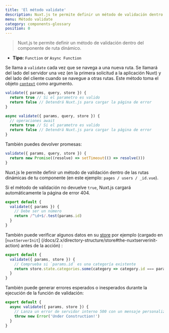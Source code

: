```yaml
---
title: 'El método validate'
description: Nuxt.js te permite definir un método de validación dentro del componente de ruta dinámico.
menu: Método validate
category: components-glossary
position: 0
---
```


> Nuxt.js te permite definir un método de validación dentro del componente de ruta dinámico.

- **Tipo:** `Function` or `Async Function`

Se llama a `validate` cada vez que se navega a una nueva ruta. Se llamará del lado del servidor una vez (en la primera solicitud a la aplicación Nuxt) y del lado del cliente cuando se navegue a otras rutas. Este método toma el objeto [`context`](/docs/2.x/internals-glossary/context) como argumento.

```js
validate({ params, query, store }) {
  return true // Si el parametro es valido
  return false // Detendrá Nuxt.js para cargar la página de error
}
```

```js
async validate({ params, query, store }) {
  // operaciones await
  return true // Si el parametro es valido
  return false // Detendrá Nuxt.js para cargar la página de error
}
```

También puedes devolver promesas:

```js
validate({ params, query, store }) {
  return new Promise((resolve) => setTimeout(() => resolve()))
}
```

Nuxt.js le permite definir un método de validación dentro de las rutas dinámicas de tu componente (en este ejemplo: `pages / users / _id.vue`).

Si el método de validación no devuelve `true`, Nuxt.js cargará automáticamente la página de error 404.

```js
export default {
  validate({ params }) {
    // Debe ser un número
    return /^\d+$/.test(params.id)
  }
}
```

También puede verificar algunos datos en su [store](/docs/2.x/directory-structure/store) por ejemplo (cargado en [`nuxtServerInit`] (/docs/2.x/directory-structure/store#the-nuxtserverinit-action) antes de la acción) :

```js
export default {
  validate({ params, store }) {
    // Comprueba si `params.id` es una categoría existente
    return store.state.categories.some(category => category.id === params.id)
  }
}
```

También puede generar errores esperados o inesperados durante la ejecución de la función de validación:

```js
export default {
  async validate({ params, store }) {
    // Lanza un error de servidor interno 500 con un mensaje personalizado
    throw new Error('Under Construction!')
  }
}
```
